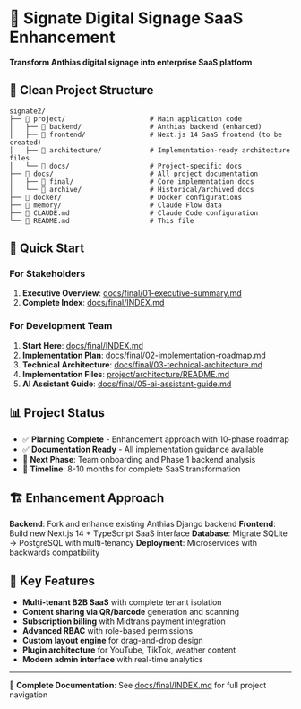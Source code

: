 # 🎯 Signate Digital Signage SaaS Enhancement

**Transform Anthias digital signage into enterprise SaaS platform**

## 📁 Clean Project Structure

```
signate2/
├── 📁 project/                     # Main application code
│   ├── 📁 backend/                 # Anthias backend (enhanced)
│   ├── 📁 frontend/                # Next.js 14 SaaS frontend (to be created)
│   ├── 📁 architecture/            # Implementation-ready architecture files
│   └── 📁 docs/                    # Project-specific docs
├── 📁 docs/                        # All project documentation
│   ├── 📁 final/                   # Core implementation docs
│   └── 📁 archive/                 # Historical/archived docs
├── 📁 docker/                      # Docker configurations
├── 📁 memory/                      # Claude Flow data
├── 📄 CLAUDE.md                    # Claude Code configuration
└── 📄 README.md                    # This file
```

## 🚀 Quick Start

### **For Stakeholders**
1. **Executive Overview**: [docs/final/01-executive-summary.md](docs/final/01-executive-summary.md)
2. **Complete Index**: [docs/final/INDEX.md](docs/final/INDEX.md)

### **For Development Team**
1. **Start Here**: [docs/final/INDEX.md](docs/final/INDEX.md)
2. **Implementation Plan**: [docs/final/02-implementation-roadmap.md](docs/final/02-implementation-roadmap.md)
3. **Technical Architecture**: [docs/final/03-technical-architecture.md](docs/final/03-technical-architecture.md)
4. **Implementation Files**: [project/architecture/README.md](project/architecture/README.md)
5. **AI Assistant Guide**: [docs/final/05-ai-assistant-guide.md](docs/final/05-ai-assistant-guide.md)

## 📊 Project Status

- ✅ **Planning Complete** - Enhancement approach with 10-phase roadmap
- ✅ **Documentation Ready** - All implementation guidance available
- 🔄 **Next Phase**: Team onboarding and Phase 1 backend analysis
- 🎯 **Timeline**: 8-10 months for complete SaaS transformation

## 🏗️ Enhancement Approach

**Backend**: Fork and enhance existing Anthias Django backend
**Frontend**: Build new Next.js 14 + TypeScript SaaS interface
**Database**: Migrate SQLite → PostgreSQL with multi-tenancy
**Deployment**: Microservices with backwards compatibility

## 🎯 Key Features

- **Multi-tenant B2B SaaS** with complete tenant isolation
- **Content sharing via QR/barcode** generation and scanning
- **Subscription billing** with Midtrans payment integration
- **Advanced RBAC** with role-based permissions
- **Custom layout engine** for drag-and-drop design
- **Plugin architecture** for YouTube, TikTok, weather content
- **Modern admin interface** with real-time analytics

---

**📖 Complete Documentation**: See [docs/final/INDEX.md](docs/final/INDEX.md) for full project navigation